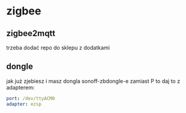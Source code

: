 # zigbee

## zigbee2mqtt
trzeba dodać repo do sklepu z dodatkami

## dongle

jak już zjebiesz i masz dongla sonoff-zbdongle-e zamiast P to daj to z adapterem:
```yaml
port: /dev/ttyACM0
adapter: ezsp
```